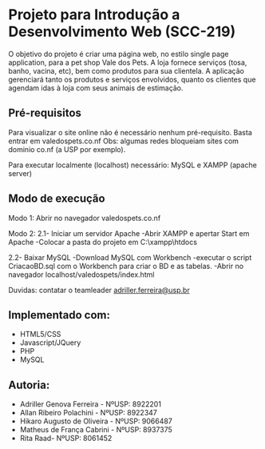 # Projeto para Introdução a Desenvolvimento Web (SCC-219)

O objetivo do projeto é criar uma página web, no estilo single page application, para a pet shop Vale dos Pets. 
A loja fornece serviços (tosa, banho, vacina, etc), bem como produtos para sua clientela. 
A aplicação gerenciará tanto os produtos e serviços envolvidos, quanto os clientes que agendam idas à loja com seus animais de estimação.

## Pré-requisitos

Para visualizar o site online não é necessário nenhum pré-requisito. Basta entrar em valedospets.co.nf
Obs: algumas redes bloqueiam sites com dominio co.nf (a USP por exemplo).

Para executar localmente (localhost)
necessário: MySQL e XAMPP (apache server)


## Modo de execução

Modo 1:
Abrir no navegador valedospets.co.nf

Modo 2:
2.1- Iniciar um servidor Apache
-Abrir XAMPP e apertar Start em Apache
-Colocar a pasta do projeto em C:\xampp\htdocs

2.2- Baixar MySQL
-Download MySQL com Workbench
-executar o script CriacaoBD.sql com o Workbench para criar o BD e as tabelas.
-Abrir no navegador localhost/valedospets/index.html

Duvidas: contatar o teamleader adriller.ferreira@usp.br

## Implementado com:

* HTML5/CSS
* Javascript/JQuery
* PHP
* MySQL

## Autoria:

* Adriller Genova Ferreira - NºUSP: 8922201
* Allan Ribeiro Polachini - NºUSP: 8922347
* Hikaro Augusto de Oliveira - NºUSP: 9066487
* Matheus de França Cabrini - NºUSP: 8937375 
* Rita Raad- NºUSP: 8061452
